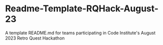 # Readme-Template-RQHack-August-23
A template README.md for teams participating in Code Institute's August 2023 Retro Quest Hackathon
